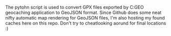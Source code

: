 The pytohn script is used to convert GPX files exported by C:GEO geocaching application to GeoJSON format.
Since Github does some neat nifty automatic map rendering for GeoJSON files, I'm also hosting my found caches here on this repo. Don't try to cheatlooking aorund for final locations :) 
